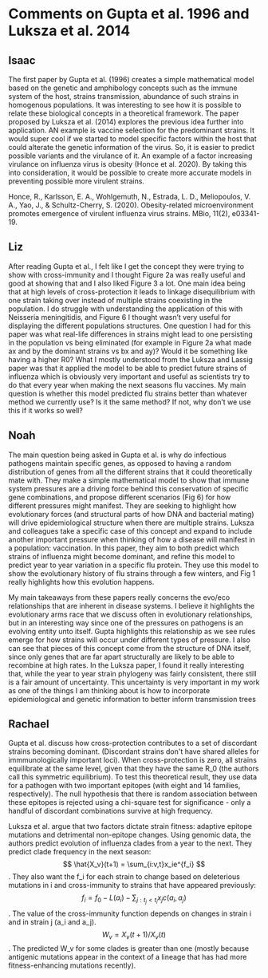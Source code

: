 # Comments on Gupta et al. 1996 and Luksza et al. 2014

## Isaac
The first paper by Gupta et al. (1996) creates a simple mathematical model based on the genetic and amphibology concepts such as the immune system of the host, strains transmission, abundance of such strains in homogenous populations. It was interesting to see how it is possible to relate these biological concepts in a theoretical framework. The paper proposed by Luksza et al. (2014) explores the previous idea further into application. AN example is vaccine selection for the predominant strains. It would super cool if we started to model specific factors within the host that could alterate the genetic information of the virus. So, it is easier to predict possible variants and the virulance of it. An example of a factor increasing virulance on influenza virus is obesity (Honce et al. 2020). By taking this into consideration, it would be possible to create more accurate models in preventing possible more virulent strains.

Honce, R., Karlsson, E. A., Wohlgemuth, N., Estrada, L. D., Meliopoulos, V. A., Yao, J., & Schultz-Cherry, S. (2020). Obesity-related microenvironment promotes emergence of virulent influenza virus strains. MBio, 11(2), e03341-19.

## Liz
After reading Gupta et al., I felt like I get the concept they were trying to show with cross-immunity and I thought Figure 2a was really useful and good at showing that and I also liked Figure 3 a lot. One main idea being that at high levels of cross-protection it leads to linkage disequilibrium with one strain taking over instead of multiple strains coexisting in the population. I do struggle with understanding the application of this with Neisseria meningitidis, and Figure 6 I thought wasn’t very useful for displaying the different populations structures. One question I had for this paper was what real-life differences in strains might lead to one persisting in the population vs being eliminated (for example in Figure 2a what made ax and by the dominant strains vs bx and ay)? Would it be something like having a higher R0?
What I mostly understood from the Luksza and Lassig paper was that it applied the model to be able to predict future strains of influenza which is obviously very important and useful as scientists try to do that every year when making the next seasons flu vaccines. My main question is whether this model predicted flu strains better than whatever method we currently use? Is it the same method? If not, why don’t we use this if it works so well?

## Noah

The main question being asked in Gupta et al. is why do infectious pathogens maintain specific genes, as opposed to having a random distribution of genes from all the different strains that it could theoretically mate with.
They make a simple mathematical model to show that immune system pressures are a driving force behind this conservation of specific gene combinations, and propose different scenarios (Fig 6) for how different pressures might manifest.
They are seeking to highlight how evolutionary forces (and structural parts of how DNA and bacterial mating) will drive epidemiological structure when there are multiple strains.
Luksza and colleagues take a specific case of this concept and expand to include another important pressure when thinking of how a disease will manifest in a population: vaccination.
In this paper, they aim to both predict which strains of influenza might become dominant, and refine this model to predict year to year variation in a specific flu protein.
They use this model to show the evolutionary history of flu strains through a few winters, and Fig 1 really highlights how this evolution happens.

My main takeaways from these papers really concerns the evo/eco relationships that are inherent in disease systems.
I believe it highlights the evolutionary arms race that we discuss often in evolutionary relationships, but in an interesting way since one of the pressures on pathogens is an evolving entity unto itself.
Gupta highlights this relationship as we see rules emerge for how strains will occur under different types of pressure.
I also can see that pieces of this concept come from the structure of DNA itself, since only genes that are far apart structurally are likely to be able to recombine at high rates.
In the Luksza paper, I found it really interesting that, while the year to year strain phylogeny was fairly consistent, there still is a fair amount of uncertainty.
This uncertainty is very important in my work as one of the things I am thinking about is how to incorporate epidemiological and genetic information to better inform transmission trees

## Rachael 
Gupta et al. discuss how cross-protection contributes to a set of discordant strains becoming dominant. (Discordant strains don't have shared alleles for immmunologically important loci). When cross-protection is zero, all strains equilibrate at the same level, given that they have the same R_0 (the authors call this symmetric equilibrium). To test this theoretical result, they use data for a pathogen with two important epitopes (with eight and 14 families, respectively). The null hypothesis that there is random association between these epitopes is rejected using a chi-square test for significance - only a handful of discordant combinations survive at high frequency.

Luksza et al. argue that two factors dictate strain fitness: adaptive epitope mutations and detrimental non-epitope changes. Using genomic data, the authors predict evolution of influenza clades from a year to the next. They predict clade frequency in the next season: $$ \hat{X_v}(t+1) = \sum_{i:v,t}x_ie^{f_i} $$.
They also want the f_i for each strain to change based on deleterious mutations in i and cross-immunity to strains that have appeared previously: $$f_i = f_0 - L(a_i) - \sum_{j:t_j<t_i}x_jc(a_i,a_j)$$.
The value of the cross-immunity function depends on changes in strain i and in strain j (a_i and a_j).
$$ W_v = X_v(t+1)/X_v(t) $$. The predicted W_v for some clades is greater than one (mostly because antigenic mutations appear in the context of a lineage that has had more fitness-enhancing mutations recently).

